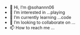 - 👋 Hi, I’m @sohannn06
- 👀 I’m interested in ...playing
- 🌱 I’m currently learning ...code
- 💞️ I’m looking to collaborate on ...
- 📫 How to reach me ...

<!---
sohannn06/sohannn06 is a ✨ special ✨ repository because its `README.md` (this file) appears on your GitHub profile.
You can click the Preview link to take a look at your changes.
--->
